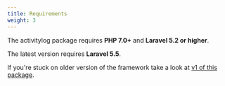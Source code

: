 ```yaml
---
title: Requirements
weight: 3
---
```


The activitylog package requires **PHP 7.0+** and **Laravel 5.2 or higher**. 

The latest version requires **Laravel 5.5**.

If you're stuck on older version of the framework take a look at [v1 of this package](https://docs.spatie.be/laravel-activitylog/v1).
